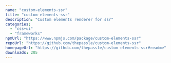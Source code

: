 ```yaml
---
name: "custom-elements-ssr"
title: "custom-elements-ssr"
description: "Custom elements renderer for ssr"
categories:
  - "css+ui"
  - "frameworks"
npmUrl: "https://www.npmjs.com/package/custom-elements-ssr"
repoUrl: "https://github.com/thepassle/custom-elements-ssr"
homepageUrl: "https://github.com/thepassle/custom-elements-ssr#readme"
downloads: 205
---
```

